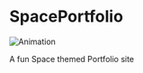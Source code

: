 # SpacePortfolio

![Animation](https://user-images.githubusercontent.com/106366024/235388250-2334c962-187a-405f-bf79-1c100a120869.gif)

A fun Space themed Portfolio site
